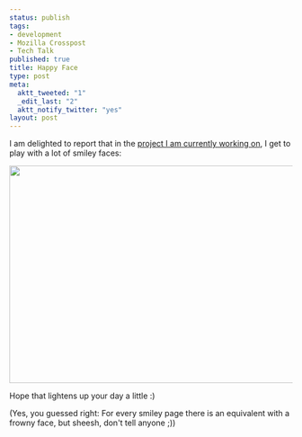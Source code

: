 ```yaml
--- 
status: publish
tags: 
- development
- Mozilla Crosspost
- Tech Talk
published: true
title: Happy Face
type: post
meta: 
  aktt_tweeted: "1"
  _edit_last: "2"
  aktt_notify_twitter: "yes"
layout: post
---
```

I am delighted to report that in the <a href="http://github.com/fwenzel/reporter">project I am currently working on</a>, I get to play with a lot of smiley faces:

<img src="http://fredericiana.com/wp-content/uploads/2010/05/smiley-feedback.jpg" alt="" title="Feedback Smiley" width="528" height="387" class="alignnone size-full wp-image-2727" />

Hope that lightens up your day a little :)

(Yes, you guessed right: For every smiley page there is an equivalent with a frowny face, but sheesh, don't tell anyone ;))

